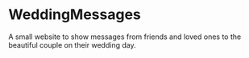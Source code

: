 # WeddingMessages
A small website to show messages from friends and loved ones to the beautiful couple on their wedding day.
